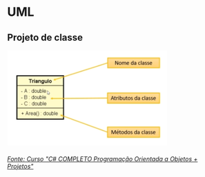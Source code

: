# UML

## Projeto de classe

![Exemplo de Projeto de classe (UML)](./img/UML_projeto-classe.png)

###### [Fonte: Curso "C# COMPLETO Programação Orientada a Objetos + Projetos"](https://www.udemy.com/course/programacao-orientada-a-objetos-csharp/)
